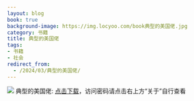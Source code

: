 ```yaml
---
layout: blog
book: true
background-image: https://img.locyoo.com/book典型的美国佬.jpg
category: 书籍
title: 典型的美国佬
tags:
- 书籍
- 社会
redirect_from:
  - /2024/03/典型的美国佬/
---
```

![](https://img.locyoo.com/book典型的美国佬.jpg)
典型的美国佬: <a name = "ref1" href="https://url18.ctfile.com/f/50983618-1268598319-bdcd7c?p=3619">点击下载</a>，访问密码请点击右上方“关于”自行查看